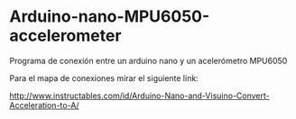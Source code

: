 # Arduino-nano-MPU6050-accelerometer
Programa de conexión entre un arduino nano y un acelerómetro MPU6050

Para el mapa de conexiones mirar el siguiente link:

http://www.instructables.com/id/Arduino-Nano-and-Visuino-Convert-Acceleration-to-A/
